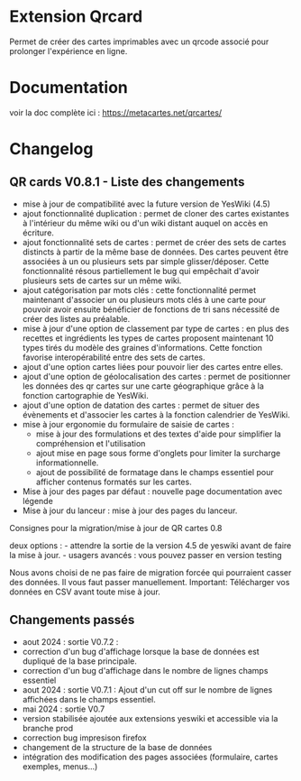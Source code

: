 # Extension Qrcard

Permet de créer des cartes imprimables avec un qrcode associé pour prolonger l'expérience en ligne.

# Documentation

voir la doc complète ici : https://metacartes.net/qrcartes/

# Changelog

## QR cards V0.8.1 - Liste des changements

- mise à jour de compatibilité avec la future version de YesWiki (4.5)
- ajout fonctionnalité duplication : permet de cloner des cartes existantes à l'intérieur du même wiki ou d'un wiki distant auquel on accès en écriture.
- ajout fonctionnalité sets de cartes : permet de créer des sets de cartes distincts à partir de la même base de données. Des cartes peuvent être associées à un ou plusieurs sets par simple glisser/déposer. Cette fonctionnalité résous partiellement le bug qui empêchait d'avoir plusieurs sets de cartes sur un même wiki.
- ajout catégorisation par mots clés : cette fonctionnalité permet maintenant d'associer un ou plusieurs mots clés à une carte pour pouvoir avoir ensuite bénéficier de fonctions de tri sans nécessité de créer des listes au préalable. 
- mise à jour d'une option de classement par type de cartes : en plus des recettes et ingrédients les types de cartes proposent maintenant 10 types tirés du modèle des graines d'informations. Cette fonction favorise interopérabilité entre des sets de cartes.
- ajout d'une option cartes liées pour pouvoir lier des cartes entre elles.
- ajout d'une option de géolocalisation des cartes : permet de positionner les données des qr cartes sur une carte géographique grâce à la fonction cartographie de YesWiki.
- ajout d'une option de datation des cartes : permet de situer des évènements et d'associer les cartes à la fonction calendrier de YesWiki.
- mise à jour ergonomie du formulaire de saisie de cartes : 
    - mise à jour des formulations et des textes d'aide pour simplifier la compréhension et l'utilisation
    - ajout mise en page sous forme d'onglets pour limiter la surcharge informationnelle.
    - ajout de possibilité de formatage dans le champs essentiel pour afficher contenus formatés sur les cartes.
- Mise à jour des pages par défaut : nouvelle page documentation avec légende
- Mise à jour du lanceur : mise à jour des pages du lanceur.

Consignes pour la migration/mise à jour de QR cartes 0.8

deux options : 
    - attendre la sortie de la version 4.5 de yeswiki avant de faire la mise à jour.
    - usagers avancés : vous pouvez passer en version testing

Nous avons choisi de ne pas faire de migration forcée qui pourraient casser des données. Il vous faut passer manuellement. 
Important: Télécharger vos données en CSV avant toute mise à jour.


## Changements passés 

- aout 2024 : sortie V0.7.2 :
 - correction d'un bug d'affichage lorsque la base de données est dupliqué de la base principale.
 - correction d'un bug d'affichage dans le nombre de lignes champs essentiel
- aout 2024 : sortie V0.7.1 : Ajout d'un cut off sur le nombre de lignes affichées dans le champs essentiel.
- mai 2024 : sortie V0.7   
 - version stabilisée ajoutée aux extensions yeswiki et accessible via la branche prod
 - correction bug impresison firefox
 - changement de la structure de la base de données
 - intégration des modification des pages associées (formulaire, cartes exemples, menus...)
